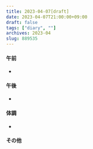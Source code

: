 ```yaml
---
title: 2023-04-07[draft]
date: 2023-04-07T21:00:00+09:00
draft: false
tags: ["diary", ""]
archives: 2023-04
slug: 889535
---
```

#### 午前
- 
#### 午後
- 
#### 体調
- 
#### その他